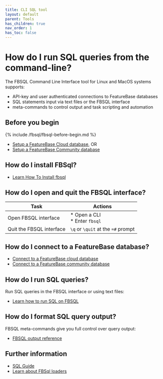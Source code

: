 ```yaml
---
title: CLI SQL tool
layout: default
parent: Tools
has_children: true
nav_order: 1
has_toc: false
---
```


# How do I run SQL queries from the command-line?

The FBSQL Command Line Interface tool for Linux and MacOS systems supports:
* API-key and user authenticated connections to FeatureBase databases
* SQL statements input via text files or the FBSQL interface
* meta-commands to control output and task scripting and automation

## Before you begin

{% include /fbsql/fbsql-before-begin.md %}
* [Setup a FeatureBase Cloud database](/docs/cloud/cloud-home), OR
* [Setup a FeatureBase Community database](/docs/community/com-home)

## How do I install FBSql?

* [Learn How To Install fbsql](/docs/tools/fbsql/fbsql-install)

## How do I open and quit the FBSQL interface?

| Task | Actions |
|---|---|
| Open FBSQL interface | * Open a CLI<br/>* Enter `fbsql` |
| Quit the FBSQL interface | `\q` or `\quit` at the `=#` prompt |

## How do I connect to a FeatureBase database?

* [Connect to a FeatureBase cloud database](/docs/tools/fbsql/fbsql-connect-cloud-db)
* [Connect to a FeatureBase community database](/docs/tools/fbsql/fbsql-connect-com-db)

## How do I run SQL queries?

Run SQL queries in the FBSQL interface or using text files:

* [Learn how to run SQL on FBSQL](/docs/tools/fbsql/fbsql-running-sql.md)

## How do I format SQL query output?

FBSQL meta-commands give you full control over query output:

* [FBSQL output reference](/docs/tools/fbsql/fbsql-config-output)

## Further information

* [SQL Guide](/docs/sql-guide/sql-guide-home)
* [Learn about FBSql loaders](/docs/tools/fbsql/fbsql-loaders)
